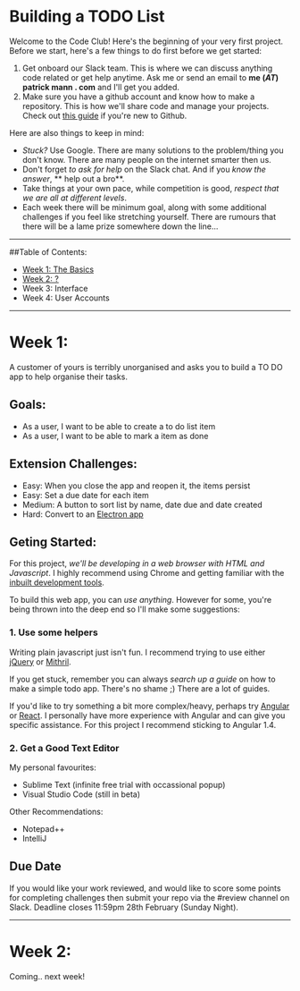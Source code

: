 # Building a TODO List

Welcome to the Code Club! Here's the beginning of your very first project. Before we start, here's a few things to do first before we get started:

1. Get onboard our Slack team. This is where we can discuss anything code related or get help anytime. Ask me or send an email to **me (*AT*) patrick mann . com** and I'll get you added.
2. Make sure you have a github account and know how to make a repository. This is how we'll share code and manage your projects. Check out [this guide](https://guides.github.com/activities/hello-world/) if you're new to Github.

Here are also things to keep in mind:
- *Stuck?* Use Google. There are many solutions to the problem/thing you don't know. There are many people on the internet smarter then us.
- Don't forget *to ask for help* on the Slack chat. And if you *know the answer*, ** help out a bro**.
- Take things at your own pace, while competition is good, *respect that we are all at different levels*.
- Each week there will be minimum goal, along with some additional challenges if you feel like stretching yourself. There are rumours that there will be a lame prize somewhere down the line...

_____

##Table of Contents:

- [Week 1: The Basics](#week-1)
- [Week 2: ?](#week-2)
- Week 3: Interface 
- Week 4: User Accounts

_____


# Week 1: 
A customer of yours is terribly unorganised and asks you to build a TO DO app to help organise their tasks.

## Goals: 
- As a user, I want to be able to create a to do list item
- As a user, I want to be able to mark a item as done

## Extension Challenges:
- Easy: 	When you close the app and reopen it, the items persist
- Easy: 	Set a due date for each item
- Medium: 	A button to sort list by name, date due and date created
- Hard:		Convert to an [Electron app](http://electron.atom.io/)

## Geting Started:
For this project, *we'll be developing in a web browser with HTML and Javascript*. I highly recommend using Chrome and getting familiar with the [inbuilt development tools](https://developer.chrome.com/devtools).

To build this web app, you can *use anything*. However for some, you're being thrown into the deep end so I'll make some suggestions:

### 1. Use some helpers
Writing plain javascript just isn't fun. I recommend trying to use either [jQuery](https://jquery.com/) or [Mithril](https://lhorie.github.io/mithril/getting-started.html).

If you get stuck, remember you can always *search up a guide* on how to make a simple todo app. There's no shame ;) There are a lot of guides.

If you'd like to try something a bit more complex/heavy, perhaps try [Angular](https://angularjs.org/) or [React](https://facebook.github.io/react/). I personally have more experience with Angular and can give you specific assistance. For this project I recommend sticking to Angular 1.4.

### 2. Get a Good Text Editor

My personal favourites:
- Sublime Text (infinite free trial with occassional popup)
- Visual Studio Code (still in beta)

Other Recommendations:
- Notepad++
- IntelliJ 


## Due Date
If you would like your work reviewed, and would like to score some points for completing challenges then submit your repo via the #review channel on Slack. Deadline closes 11:59pm 28th February (Sunday Night).

_____


# Week 2: 
Coming.. next week!

